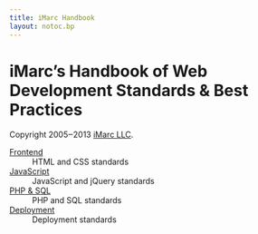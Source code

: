 ```yaml
---
title: iMarc Handbook
layout: notoc.bp
---
```


<h1 class="title">iMarc’s Handbook of Web Development Standards &amp; Best Practices</h1>
<p class="copyright">
	Copyright 2005‒2013 <a href="http://imarc.net/">iMarc LLC</a>.
</p>


<dl>
	<!-- 
    <dt><a href="strategy">Strategy</a></dt>
	    <dd>Strategy processes</dd>
	// -->
	<dt><a href="frontend">Frontend</a></dt>
		<dd>HTML and CSS standards</dd>
	<dt><a href="javascript">JavaScript</a></dt>
		<dd>JavaScript and jQuery standards</dd>
	<dt><a href="backend">PHP &amp; SQL</a></dt>
		<dd>PHP and SQL standards</dd>
	<dt><a href="deployment">Deployment</a></dt>
		<dd>Deployment standards</dd>
</dl>

